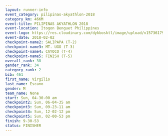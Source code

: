 ```yaml
---
layout: runner-info 
event_category: pilipinas-akyathlon-2018 
category_km: 46KM 
event-title: PILIPINAS AKYATHLON 2018 
event-location: Itogon Benguet Philippines 
event-logo: https://res.cloudinary.com/dykbosktl/image/upload/v1573617968/Logo/akyathlon-logo-new_ifndai.png 
event-date: 2018-02-02 
checkpoint-name2: SALIPAPA (T-2) 
checkpoint-name3: MT. UGO (T-3) 
checkpoint-name4: CAYOCO (T-4) 
checkpoint-name5: FINISH (T-5) 
overall_rank: 38
gender_rank: 34
category_rank: 2
bib: 461
first_name: Virgilio
last_name: Escano
gender: M
team_name: None
start: Sun, 04-30-00 am
checkpoint2: Sun, 06-04-35 am
checkpoint3: Sun, 09-23-11 am
checkpoint4: Sun, 12-02-12 pm
checkpoint5: Sun, 02-00-53 pm
finish: 9-30-53
status: FINISHER
---
```

